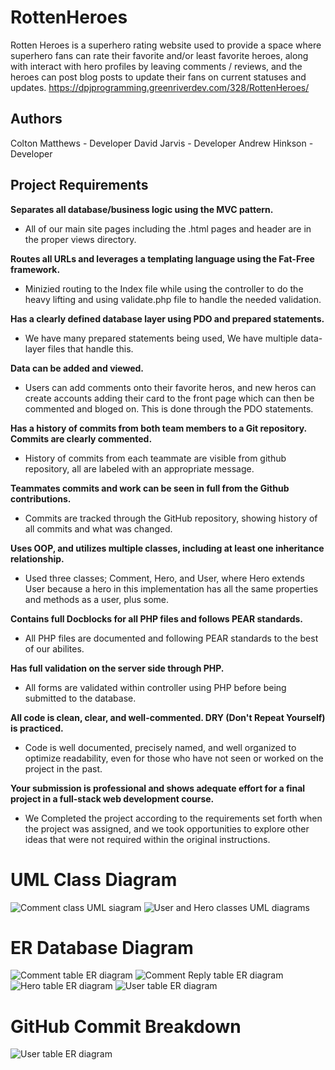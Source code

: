 # RottenHeroes
Rotten Heroes is a superhero rating website used to provide a space where superhero fans can rate their
favorite and/or least favorite heroes, along with interact with hero profiles by leaving comments / 
reviews, and the heroes can post blog posts to update their fans on current statuses and updates.
https://dpjprogramming.greenriverdev.com/328/RottenHeroes/

## Authors

Colton Matthews - Developer
David Jarvis - Developer
Andrew Hinkson - Developer

## Project Requirements
**Separates all database/business logic using the MVC pattern.**
- All of our main site pages including the .html pages and header are in the proper views directory.



**Routes all URLs and leverages a templating language using the Fat-Free framework.**

- Minizied routing to the Index file while using the controller to do the heavy lifting and using 
validate.php file to handle the needed validation.



**Has a clearly defined database layer using PDO and prepared statements.**

- We have many prepared statements being used, We have multiple data-layer files that handle this.



**Data can be added and viewed.**

- Users can add comments onto their favorite heros, and new heros can create accounts adding their card 
to the front page which can then be commented and bloged on. This is done through the PDO statements.

**Has a history of commits from both team members to a Git repository. Commits are clearly commented.**

- History of commits from each teammate are visible from github repository, all are labeled with an appropriate message.

**Teammates commits and work can be seen in full from the Github contributions.**

- Commits are tracked through the GitHub repository, showing history of all commits and what was changed.

**Uses OOP, and utilizes multiple classes, including at least one inheritance relationship.**

- Used three classes; Comment, Hero, and User, where Hero extends User because a hero in this implementation has all 
the same properties and methods as a user, plus some.

**Contains full Docblocks for all PHP files and follows PEAR standards.**

- All PHP files are documented and following PEAR standards to the best of our abilites.

**Has full validation on the server side through PHP.**

- All forms are validated within controller using PHP before being submitted to the database.

**All code is clean, clear, and well-commented. DRY (Don't Repeat Yourself) is practiced.**

- Code is well documented, precisely named, and well organized to optimize readability, even for those who have not 
seen or worked on the project in the past.

**Your submission is professional and shows adequate effort for a final project in a full-stack web 
development course.**

- We Completed the project according to the requirements set forth when the project was assigned, and we took 
opportunities to explore other ideas that were not required within the original instructions.


# UML Class Diagram

![Comment class UML siagram](img/RHCommentUMLDiagram.png)
![User and Hero classes UML diagrams](img/RHUserHeroUML.png)

# ER Database Diagram

![Comment table ER diagram](img/RHCommentER.png)
![Comment Reply table ER diagram](img/RHCommentRepliesER.png)
![Hero table ER diagram](img/RHHeroER.png)
![User table ER diagram](img/RHUserER.png)

# GitHub Commit Breakdown

![User table ER diagram](img/RHGitCommitHistory.png)
